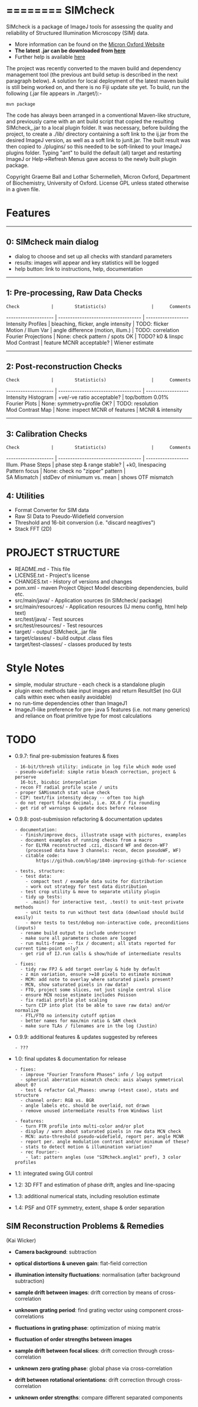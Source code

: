 ========
SIMcheck
========

SIMcheck is a package of ImageJ tools for assessing the quality and
reliability of Structured Illumination Microscopy (SIM) data.

* More information can be found on the 
[Micron Oxford Website](http://www.micron.ox.ac.uk/software/SIMCheck.shtml)
* **The latest .jar can be downloaded from
[here](http://www.micron.ox.ac.uk/microngroup/software/SIMcheck_.jar)**
* Further help is available
[here](http://www.micron.ox.ac.uk/microngroup/software/SIMcheck.html)

The project was recently converted to the maven build and dependency
management tool (the previous ant build setup is described in the 
next paragraph below). A solution for local deployment of the latest
maven build is still being worked on, and there is no Fiji update site
yet. To build, run the following (.jar file appears in ./target/):-

    mvn package


The code has always been arranged in a conventional Maven-like structure,
and previously came with an ant build script that copied the resulting
SIMcheck_.jar to a local plugin folder. It was necessary, before building
the project, to create a ./lib/ directory containing a soft link to the
ij.jar from the desired ImageJ version, as well as a soft link to junit.jar.
The built result was then copied to ./plugins/ so this needed to be
soft-linked to your ImageJ plugins folder. Typing "ant" to build the
default (all) target and restarting ImageJ or Help->Refresh Menus gave
access to the newly built plugin package.

Copyright Graeme Ball and Lothar Schermelleh, Micron Oxford, Department of
Biochemistry, University of Oxford. License GPL unless stated otherwise in
a given file.


Features
========

-----------------------
0: SIMcheck main dialog
-----------------------

- dialog to choose and set up all checks with standard parameters
- results: images will appear and key statistics will be logged
- help button: link to instructions, help, documentation

----------------------------------
1: Pre-processing, Raw Data Checks
----------------------------------

    Check            |        Statistic(s)                 |      Comments   
-------------------- | ----------------------------------- | ------------------
 Intensity Profiles  | bleaching, flicker, angle intensity | TODO: flicker     
 Motion / Illum Var  | angle difference (motion, illum.)   | TODO: correlation 
 Fourier Projections | None: check pattern / spots OK      | TODO? k0 & linspc 
 Mod Contrast        | feature MCNR acceptable?            | Wiener estimate   

-----------------------------
2: Post-reconstruction Checks
-----------------------------

    Check            |        Statistic(s)                 |      Comments
-------------------- | ----------------------------------- | ------------------
 Intensity Histogram | +ve/-ve ratio acceptable?           | top/bottom 0.01%  
 Fourier Plots       | None: symmetry+profile OK?          | TODO: resolution  
 Mod Contrast Map    | None: inspect MCNR of features      | MCNR & intensity  

---------------------
3: Calibration Checks
---------------------

    Check            |        Statistic(s)                 |      Comments
-------------------- | ----------------------------------- | ------------------
 Illum. Phase Steps  | phase step & range stable?          | +k0, linespacing  
 Pattern focus       | None: check no "zipper" pattern     |                   
 SA Mismatch         | stdDev of miniumum vs. mean         | shows OTF mismatch

4: Utilities
------------

- Format Converter for SIM data
- Raw SI Data to Pseudo-Widefield conversion
- Threshold and 16-bit conversion (i.e. "discard neagtives")
- Stack FFT (2D)


PROJECT STRUCTURE
=================

- README.md - This file
- LICENSE.txt - Project's license
- CHANGES.txt  - History of versions and changes
- pom.xml - maven Project Object Model describing dependencies, build etc.
- src/main/java/ - Application sources (in SIMcheck/ package)
- src/main/resources/ - Application resources (IJ menu config, html help text)
- src/test/java/ - Test sources
- src/test/resources/ - Test resources
- target/ - output SIMcheck_.jar file
- target/classes/ - build output .class files
- target/test-classes/ - classes produced by tests


Style Notes
===========

* simple, modular structure - each check is a standalone plugin
* plugin exec methods take input images and return ResultSet
  (no GUI calls within exec when easily avoidable)
* no run-time dependencies other than ImageJ1
* ImageJ1-like preference for pre- java 5 features (i.e. not many generics)
  and reliance on float primitive type for most calculations


TODO
====

* 0.9.7: final pre-submission features & fixes

      - 16-bit/thresh utility: indicate in log file which mode used
      - pseudo-widefield: simple ratio bleach correction, project & perserve
        16-bit, bicubic interpolation
      - recon FT radial profile scale / units
      - proper SAMismatch stat value check
      - CIP: text/fix intensity decay -- often too high
      - do not report false decimal, i.e. XX.0 / fix rounding
      - get rid of warnings & update docs before release


* 0.9.8: post-submission refactoring & documentation updates

      - documentation: 
        - finish/improve docs, illustrate usage with pictures, examples
        - document examples of running checks from a macro
        - for ELYRA reconstructed .czi, discard WF and decon-WF?
          (processed data have 3 channels: recon, decon pseudoWF, WF)
        - citable code:
              https://github.com/blog/1840-improving-github-for-science

      - tests, structure:
        - test data:
          - compact test / example data suite for distribution
          - work out strategy for test data distribution
        - test crop utility & move to separate utility plugin
        - tidy up tests:
          - .main() for interactive test, .test() to unit-test private methods
          - unit tests to run without test data (download should build easily)
          - more tests to test/debug non-interactive code, preconditions (inputs)
        - rename build output to include underscore!
        - make sure all parameters chosen are logged
        - run multi-frame -- fix / document; all stats reported for current time-point only?
        - get rid of IJ.run calls & show/hide of intermediate results 

      - fixes:
        - tidy raw FPJ & add target overlay & hide by default
        - z min variation, ensure >=10 pixels to estimate minimum
        - MCM: add note to overlay where saturated pixels present?
        - MCN, show saturated pixels in raw data?
        - FTO, project some slices, not just single central slice
        - ensure MCN noise estimate includes Poisson
        - fix radial profile plot scaling
        - turn CIP into plot (to be able to save raw data) and/or normalize
        - FTL/FTO no intensity cutoff option
        - better names for max/min ratio & SAM check
        - make sure TLAs / filenames are in the log (Justin)

* 0.9.9: additional features & updates suggested by referees

      - ???

* 1.0: final updates & documentation for release

      - fixes:
        - improve "Fourier Transform Phases" info / log output
        - spherical aberration mismatch check: axis always symmetrical about 0?
        - test & refactor Cal_Phases: unwrap (+test case), stats and structure
        - channel order: RGB vs. BGR
        - angle labels etc. should be overlaid, not drawn
        - remove unused intermediate results from Windows list

      - features:
        - turn FTR profile into multi-color and/or plot
        - display / warn about saturated pixels in raw data MCN check
        - MCN: auto-threshold pseudo-widefield, report per. angle MCNR
        - report per. angle modulation contrast and/or minimum of these?
        - stats to detect motion & illumination variation?
        - rec Fourier:-
          - lat: pattern angles (use "SIMcheck.angle1" pref), 3 color profiles

* 1.1: integrated swing GUI control

* 1.2: 3D FFT and estimation of phase drift, angles and line-spacing

* 1.3: additional numerical stats, including resolution estimate

* 1.4: PSF and OTF symmetry, extent, shape & order separation


SIM Reconstruction Problems & Remedies 
--------------------------------------
(Kai Wicker)

- **Camera background**: subtraction

- **optical distortions & uneven gain**: flat-field correction

- **illumination intensity fluctuations**: normalisation (after background subtraction)

- **sample drift between images**: drift correction by means of cross-correlation

- **unknown grating period**: find grating vector using component cross-correlations

- **fluctuations in grating phase**: optimization of mixing matrix

- **fluctuation of order strengths between images**

- **sample drift between focal slices**: drift correction through cross-correlation

- **unknown zero grating phase**: global phase via cross-correlation

- **drift between rotational orientations**: drift correction through cross-correlation

- **unknown order strengths**: compare different separated components
